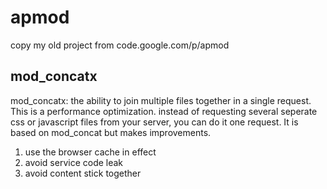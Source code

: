 # apmod
copy my old project  from code.google.com/p/apmod

## mod_concatx
mod_concatx: the ability to join multiple files together in a single request.
This is a performance optimization. instead of requesting several seperate css or javascript files from your server, you can do it one request.
It is based on mod_concat but makes ​​improvements.

1. use the browser cache in effect
2. avoid service code leak
3. avoid content stick together
